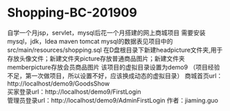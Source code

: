 # Shopping-BC-201909
自学一个月jsp，servlet，mysql后花一个月搭建的网上商城项目
需要安装mysql，jdk，Idea maven tomcat 
mysql的数据表见项目中的src/main/resources/shopping.sql
在D盘根目录下新建headpicture文件夹,用于存放头像文件；新建文件夹picture存放普通商品图片；新建文件夹memberpicture存放会员商品图片
该项目的虚拟目录设置为demo9 （项目经验不足，第一次做项目，所以设置不好，应该换成动态的虚拟目录）
商城首页url：http://localhost/demo9/GoodsShow   
买家登录url：http://localhost/demo9/FirstLogin   
管理员登录url：http://localhost/demo9/AdminFirstLogin
作者：jiaming.guo

